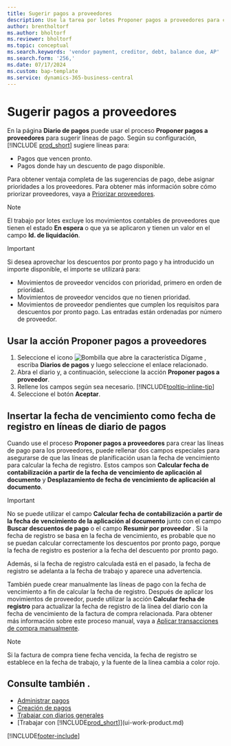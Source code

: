 ```yaml
---
title: Sugerir pagos a proveedores
description: Use la tarea por lotes Proponer pagos a proveedores para crear líneas de pago para sus proveedores en función de las fechas de vencimiento y los descuentos por pago.
author: brentholtorf
ms.author: bholtorf
ms.reviewer: bholtorf
ms.topic: conceptual
ms.search.keywords: 'vendor payment, creditor, debt, balance due, AP'
ms.search.form: '256,'
ms.date: 07/17/2024
ms.custom: bap-template
ms.service: dynamics-365-business-central
---
```


# <a name="suggest-vendor-payments"></a>Sugerir pagos a proveedores

En la página **Diario de pagos** puede usar el proceso **Proponer pagos a proveedores** para sugerir líneas de pago. Según su configuración, [!INCLUDE [prod_short](includes/prod_short.md)] sugiere líneas para:

- Pagos que vencen pronto.
- Pagos donde hay un descuento de pago disponible.

Para obtener ventaja completa de las sugerencias de pago, debe asignar prioridades a los proveedores. Para obtener más información sobre cómo priorizar proveedores, vaya a [Priorizar proveedores](purchasing-how-prioritize-vendors.md).  

> [!NOTE]  
> El trabajo por lotes excluye los movimientos contables de proveedores que tienen el estado **En espera** o que ya se aplicaron y tienen un valor en el campo **Id. de liquidación**.  

> [!IMPORTANT]  
> Si desea aprovechar los descuentos por pronto pago y ha introducido un importe disponible, el importe se utilizará para:  
>
> * Movimientos de proveedor vencidos con prioridad, primero en orden de prioridad.
> * Movimientos de proveedor vencidos que no tienen prioridad.  
> * Movimientos de proveedor pendientes que cumplen los requisitos para descuentos por pronto pago. Las entradas están ordenadas por número de proveedor.  

## <a name="use-the-suggest-vendor-payments-action"></a>Usar la acción Proponer pagos a proveedores

1. Seleccione el icono ![Bombilla que abre la característica Dígame](media/ui-search/search_small.png "Dígame qué desea hacer") , escriba **Diarios de pagos** y luego seleccione el enlace relacionado.  
2. Abra el diario y, a continuación, seleccione la acción **Proponer pagos a proveedor**.  
3. Rellene los campos según sea necesario. [!INCLUDE[tooltip-inline-tip](includes/tooltip-inline-tip_md.md)]  
4. Seleccione el botón **Aceptar**.  

## <a name="insert-the-due-date-as-posting-date-on-payment-journal-lines"></a>Insertar la fecha de vencimiento como fecha de registro en líneas de diario de pagos

Cuando use el proceso **Proponer pagos a proveedores** para crear las líneas de pago para los proveedores, puede rellenar dos campos especiales para asegurarse de que las líneas de planificación usan la fecha de vencimiento para calcular la fecha de registro. Estos campos son **Calcular fecha de contabilización a partir de la fecha de vencimiento de aplicación al documento** y **Desplazamiento de fecha de vencimiento de aplicación al documento**.  

> [!IMPORTANT]  
> No se puede utilizar el campo  **Calcular fecha de contabilización a partir de la fecha de vencimiento de la aplicación al documento**  junto con el campo  **Buscar descuentos de pago**  o el campo  **Resumir por proveedor** . Si la fecha de registro se basa en la fecha de vencimiento, es probable que no se puedan calcular correctamente los descuentos por pronto pago, porque la fecha de registro es posterior a la fecha del descuento por pronto pago.  

Además, si la fecha de registro calculada está en el pasado, la fecha de registro se adelanta a la fecha de trabajo y aparece una advertencia.  

También puede crear manualmente las líneas de pago con la fecha de vencimiento a fin de calcular la fecha de registro. Después de aplicar los movimientos de proveedor, puede utilizar la acción **Calcular fecha de registro** para actualizar la fecha de registro de la línea del diario con la fecha de vencimiento de la factura de compra relacionada. Para obtener más información sobre este proceso manual, vaya a [Aplicar transacciones de compra manualmente](payables-how-apply-purchase-transactions-manually.md).  

> [!NOTE]  
> Si la factura de compra tiene fecha vencida, la fecha de registro se establece en la fecha de trabajo, y la fuente de la línea cambia a color rojo.  

## <a name="see-also"></a>Consulte también .

- [Administrar pagos](payables-manage-payables.md)  
- [Creación de pagos](payables-make-payments.md)  
- [Trabajar con diarios generales](ui-work-general-journals.md)  
- [Trabajar con [!INCLUDE[prod_short](includes/prod_short.md)]](ui-work-product.md)  

[!INCLUDE[footer-include](includes/footer-banner.md)]
